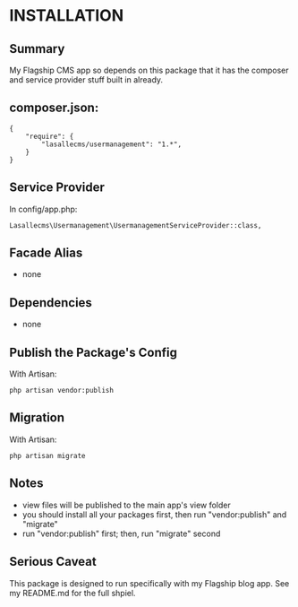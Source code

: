 # INSTALLATION

## Summary 
My Flagship CMS app so depends on this package that it has the composer and service provider stuff built in already. 


## composer.json:

```
{
    "require": {
        "lasallecms/usermanagement": "1.*",
    }
}
```


## Service Provider

In config/app.php:
```
Lasallecms\Usermanagement\UsermanagementServiceProvider::class,
```


## Facade Alias

* none


## Dependencies
* none


## Publish the Package's Config

With Artisan:
```
php artisan vendor:publish
```

## Migration

With Artisan:
```
php artisan migrate
```

## Notes

* view files will be published to the main app's view folder
* you should install all your packages first, then run "vendor:publish" and "migrate"
* run "vendor:publish" first; then, run "migrate" second


## Serious Caveat 

This package is designed to run specifically with my Flagship blog app. See my README.md for the full shpiel. 